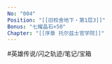 ```yaml
---
No: "004"
Position: "[[旧校舍地下・第1层3]]"
Bonus: "七耀晶石×50"
Chapter: "[[序章 托尔兹士官学院]]"
---
```

#英雄传说/闪之轨迹/笔记/宝箱